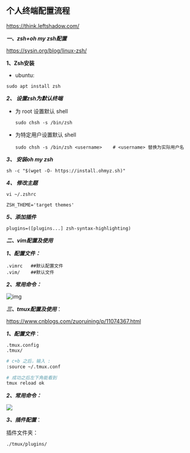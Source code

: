 ## 个人终端配置流程

https://think.leftshadow.com/

***一、zsh+oh my zsh配置***

https://sysin.org/blog/linux-zsh/

**1、Zsh安装**

* ubuntu:

```shell
sudo apt install zsh
```

***2、 设置zsh为默认终端***

- 为 root 设置默认 shell

  ```shell
  sudo chsh -s /bin/zsh
  ```

- 为特定用户设置默认 shell

  ```shell
  sudo chsh -s /bin/zsh <username>    # <username> 替换为实际用户名
  ```

***3、 安装oh my zsh***

```shell
sh -c "$(wget -O- https://install.ohmyz.sh)"
```

***4、 修改主题***

```shell
vi ~/.zshrc

ZSH_THEME='target themes'
```

***5、添加插件***

```
plugins=([plugins...] zsh-syntax-highlighting)
```



***二、vim配置及使用***

***1、配置文件：***

```shell
.vimrc   ##默认配置文件
.vim/	 ##默认文件
```



***2、常用命令：***

![img](https://people.csail.mit.edu/vgod/vim/vim-cheat-sheet-en.png)

***三、tmux配置及使用***：

https://www.cnblogs.com/zuoruining/p/11074367.html

***1、配置文件***：

```shell
.tmux.config
.tmux/
```

```bash
# c+b 之后，输入 :
:source ~/.tmux.conf

# 成功之后左下角能看到
tmux reload ok
```

***2、常用命令：***

![](https://what30.qoding.us/wp-content/uploads/2020/12/adj85l9p49i91.png)

***3、插件配置***：

插件文件夹：

```shell
./tmux/plugins/
```

